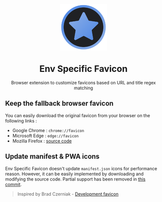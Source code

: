 <p align="center"><img width="150" src="./extension/assets/icon.svg" alt="Env Specific Favicon"></p>

<h1 align="center">Env Specific Favicon</h1>
<p align="center">Browser extension to customize favicons based on URL and title regex matching</p>

## Keep the fallback browser favicon

You can easily download the original favicon from your browser on the following links :

- Google Chrome : `chrome://favicon`
- Microsoft Edge : `edge://favicon`
- Mozilla Firefox : [source code](https://searchfox.org/mozilla-central/source/toolkit/themes/shared/icons/defaultFavicon.svg)

## Update manifest & PWA icons

Env Specific Favicon doesn't update `manifest.json` icons for performance reason. However, it can be easily implemented by downloading and modifying the source code. Partial support has been removed in [this commit](https://github.com/Elliot67/env-specific-favicon/commit/beab1d2073026354de540dc5e56a953c4372a5ab).

> Inspired by Brad Czerniak - [Development favicon](https://github.com/ao5357/development_favicon)
